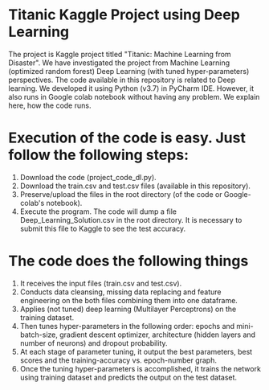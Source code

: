 # Titanic Kaggle Project using Deep Learning
The project is Kaggle project titled "Titanic: Machine Learning from Disaster". We have investigated the project from Machine Learning (optimized random forest) Deep Learning (with tuned hyper-parameters) perspectives. The code available in this repository is related to Deep learning. We developed it using Python (v3.7) in PyCharm IDE. However, it also runs in Google colab notebook without having any problem. We explain here, how the code runs.

# Execution of the code is easy. Just follow the following steps:
1. Download the code (project_code_dl.py).
2. Download the train.csv and test.csv files (available in this repository).
3. Preserve/upload the files in the root directory (of the code or Google-colab's notebook).
4. Execute the program. The code will dump a file Deep_Learning_Solution.csv in the root directory. It is necessary to submit this file to Kaggle to see the test accuracy.

# The code does the following things
1. It receives the input files (train.csv and test.csv).
2. Conducts data cleansing, missing data replacing and feature engineering on the both files combining them into one dataframe.
3. Applies (not tuned) deep learning (Multilayer Perceptrons) on the training dataset.
4. Then tunes hyper-parameters in the following order: epochs and mini-batch-size, gradient descent optimizer, architecture (hidden layers and number of neurons) and dropout probability.
5. At each stage of parameter tuning, it output the best parameters, best scores and the training-accuracy vs. epoch-number graph.
6. Once the tuning hyper-parameters is accomplished, it trains the network using training dataset and predicts the output on the test dataset.



